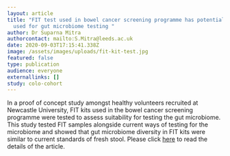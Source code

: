 ```yaml
---
layout: article
title: "FIT test used in bowel cancer screening programme has potential to be
  used for gut microbiome testing "
author: Dr Suparna Mitra
authorcontact: mailto:S.Mitra@leeds.ac.uk
date: 2020-09-03T17:15:41.338Z
image: /assets/images/uploads/fit-kit-test.jpg
featured: false
type: publication
audience: everyone
externallinks: []
study: colo-cohort
---
```

In a proof of concept study amongst healthy volunteers recruited at Newcastle University, FIT kits used in the bowel cancer screening programme were tested to assess suitability for testing the gut microbiome. This study tested FIT samples alongside current ways of testing for the microbiome and showed that gut microbiome diversity in FIT kits were similar to current standards of fresh stool. Please click [here](https://gut.bmj.com/content/early/2020/05/19/gutjnl-2020-321594) to read the details of the article.